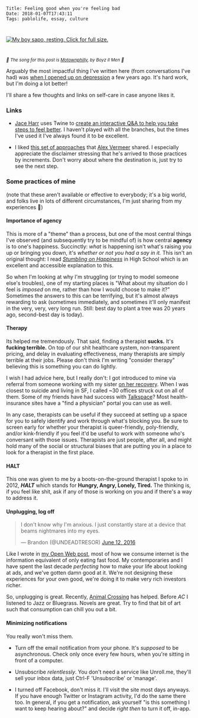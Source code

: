     Title: Feeling good when you're feeling bad
    Date: 2018-01-07T17:43:11
    Tags: pablolife, essay, culture

<div class="caption-img-block" style="margin: 25px auto">
<a href="/img/2018/1/sapo_rest_optimized.jpg" target="blank">
<img src="/img/2018/1/sapo_rest_optimized_THUMB.jpg" alt="My boy sapo, resting. Click for full size." style="margin: 15px auto;" /></a>
</div>

<small><em>🎵 The song for this post is [Motownphilly][11], by Boyz II Men 🎵</em></small>

Arguably the most impactful thing I've written here (from conversations I've had)
was [when I opened up on depression][1] a few years ago. It's hard work, but I'm
doing a lot better!

I'll share a few thoughts and links on self-care in case anyone likes it.

<!-- more -->

### Links

* [Jace Harr][2] uses Twine to [create an interactive Q&A to help you take steps
  to feel better][3]. I haven't played with all the branches, but the times I've
  used it I've always found it to be excellent.

* I liked [this set of approaches][4] that [Alex Vermeer][5] shared. I
  especially appreciate the disclaimer stressing that he's arrived to those
  practices by increments. Don't worry about where the destination is, just try
  to see the next step.

### Some practices of mine

(note that these aren't available or effective to everybody; it's a big world,
and folks live in lots of different circumstances, I'm just sharing from my
experiences 🙂)

#### Importance of agency

This is more of a "theme" than a process, but one of the most central things
I've observed (and subsequently try to be mindful of) is how central 
**agency** is to one's happiness. Succinctly: _what_ is happening isn't
what's raising you up or bringing you down, it's _whether or not you had a say
in it._ This isn't an original thought: I read [_Stumbling on Happiness_][6]
in High School which is an excellent and accessible explanation to this. 

So when I'm looking at why I'm struggling (or trying to model someone else's
troubles), one of my starting places is "What about my situation do I feel is
_imposed_ on me, rather than how I would choose to make it?" Sometimes the
answers to this can be terrifying, but it's almost always rewarding to ask
(sometimes immediately, and sometimes it'll only manifest in the very, very,
very long run. Still: best day to plant a tree was 20 years ago, second-best day
is today).

#### Therapy

Its helped me tremendously. That said, finding a therapist **sucks.** It's
**fucking terrible.** On top of our shit healthcare system, non-transparent
pricing, and delay in evaluating effectiveness, many therapists are simply
terrible at their jobs. Please don't think I'm writing "consider therapy"
believing this is something you can do lightly.

I wish I had advice here, but I really don't: I got introduced to mine via
referral from someone working with my sister [on her recovery][8]. When I
was closest to suicide and living in SF, I called ~30 offices struck out on all
of them. Some of my friends have had success with [Talkspace][9]?
Most health-insurance sites have a "find a physician" portal you can use as
well.

In any case, therapists can be useful if they succeed at setting up a space for
you to safely identify and work through what's blocking you. Be sure to screen
early for whether your therapist is queer-friendly, poly-friendly, and/or
kink-friendly if you feel it'd be useful to work with someone who's conversant
with those issues. Therapists are just people, after all, and might hold many of
the social or structural biases that are putting you in a place to look for a
therapist in the first place.

#### HALT

This one was given to me by a boots-on-the-ground therapist I spoke to in 2012,
**_HALT_** which stands for **Hungry, Angry, Lonely, Tired.** The thinking is,
if you feel like shit, ask if any of those is working on you and if there's a
way to address it.

#### Unplugging, log off

<blockquote>I don&#39;t know why I&#39;m anxious. I just constantly stare at a device that
beams nightmares into my eyes.</p>&mdash; Brandon (@UNDEADTRESOR) <a
href="https://twitter.com/UNDEADTRESOR/status/742133005746049024?ref_src=twsrc%5Etfw">June
12, 2016</a></blockquote>

Like I wrote in [my Open Web post][10], most of how we consume internet is the
information equivalent of only eating fast food. My contemporaries and I have
spent the last decade _perfecting_ how to make your life about looking at ads,
and we've gotten damn good at it. We're not designing these experiences for your
own good, we're doing it to make very rich investors richer.

So, unplugging is great. Recently, [Animal Crossing][7] has helped. Before _AC_
I listened to Jazz or Bluegrass. Novels are great. Try to find that bit of art
such that consumption can chill you out a bit.

#### Minimizing notifications

You really won't miss them.

- Turn off the email notification from your phone. It's _supposed_ to be
  asynchronous. Check only once every few hours, when you're sitting in front of
  a computer.

- Unsubscribe _relentlessly_. You don't need a service like Unroll.me, they'll
  sell your inbox data, just Ctrl-F 'Unsubscribe' or 'manage'.

- I turned off Facebook, don't miss it. I'll visit the site most days anyways.
  If you have enough Twitter or Instagram activity, I'd do the same there too.
  In general, if you get a notification, ask yourself "is this something I want
  to keep hearing about?" and decide _right then_ to turn it off, in-app.

   [1]: https://morepablo.com/2013/10/on-depression-mine.html
   [2]: https://jaceharr.com/
   [3]: http://philome.la/jace_harr/you-feel-like-shit-an-interactive-self-care-guide/play
   [4]: https://alexvermeer.com/life-hacking/
   [5]: https://alexvermeer.com/
   [6]: https://smile.amazon.com/Stumbling-Happiness-Daniel-Gilbert/dp/1400077427
   [7]: https://morepablo.com/2017/12/hats-off-to-animal-crossing.html
   [8]: http://www.cumc.columbia.edu/features/quick-diagnosis-rare-disease-leads-remarkable-recovery
   [9]: https://www.talkspace.com/
   [10]: https://morepablo.com/2018/01/towards-a-more-open-web.html
   [11]: https://www.youtube.com/watch?v=Rciee-oQLoI
